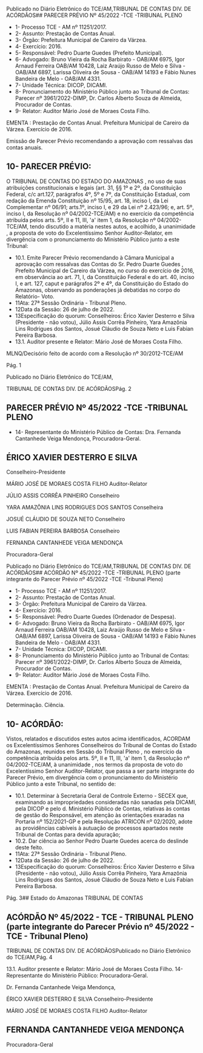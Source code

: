 Publicado  no  Diário  Eletrônico do TCE/AM,TRIBUNAL DE CONTAS DIV. DE ACÓRDÃOS## PARECER PRÉVIO Nº 45/2022 -TCE -TRIBUNAL PLENO

- 1- Processo TCE - AM nº 11251/2017.
- 2- Assunto: Prestação de Contas Anual.
- 3- Órgão: Prefeitura Municipal de Careiro da Várzea.
- 4- Exercício: 2016.
- 5- Responsável: Pedro Duarte Guedes (Prefeito Municipal).
- 6- Advogado: Bruno Vieira da Rocha Barbirato - OAB/AM 6975, Igor Arnaud Ferreira OAB/AM 10428, Laiz Araújo Russo de Melo e Silva - OAB/AM 6897, Larissa Oliveira de Sousa - OAB/AM 14193 e Fábio Nunes Bandeira de Melo - OAB/AM 4331.
- 7- Unidade Técnica: DICOP, DICAMI.
- 8- Pronunciamento  do  Ministério  Público  junto  ao  Tribunal  de  Contas: Parecer  nº 3961/2022-DIMP,  Dr. Carlos Alberto Souza de Almeida, Procurador de Contas.
- 9- Relator: Auditor Mário José de Moraes Costa Filho.

EMENTA :  Prestação  de  Contas  Anual.    Prefeitura Municipal de Careiro da Várzea.  Exercício de 2016.

Emissão de Parecer Prévio recomendando a aprovação com ressalvas das contas anuais.

## 10-  PARECER PRÉVIO:

O  TRIBUNAL  DE  CONTAS  DO  ESTADO  DO  AMAZONAS ,  no  uso  de  suas atribuições  constitucionais  e  legais  (art.  31,  §§  1º  e  2º,  da  Constituição  Federal,  c/c art.127,  parágrafos  4º,  5º  e  7º,  da  Constituição  Estadual,  com  redação  da  Emenda Constituição nº 15/95, art. 18, inciso I, da Lei Complementar nº 06/91; arts.1º, inciso I, e 29  da  Lei  nº  2.423/96;  e,  art.  5º,  inciso  I,  da  Resolução  nº  04/2002-TCE/AM)  e  no exercício da competência atribuída pelos arts. 5º, II e 11, III, 'a' item 1, da Resolução nº 04/2002-TCE/AM, tendo discutido a matéria nestes autos, e acolhido, à unanimidade , a proposta  de  voto  do  Excelentíssimo  Senhor  Auditor-Relator, em  divergência com  o pronunciamento do Ministério Público junto a este Tribunal:

- 10.1. Emite Parecer Prévio recomendando à Câmara Municipal a aprovação com ressalvas das Contas do Sr. Pedro Duarte Guedes , Prefeito Municipal de Careiro da Várzea, no curso do exercício de 2016, em observância ao art. 71, I, da Constituição Federal e do art. 40, inciso I, e art. 127, caput e parágrafos 2º e 4º, da Constituição do Estado do Amazonas,  observando  as  ponderações  já  debatidas  no  corpo  do Relatório- Voto.
- 11Ata: 27ª Sessão Ordinária - Tribunal Pleno.
- 12Data da Sessão: 26 de julho de 2022.
- 13Especificação do quorum: Conselheiros: Érico Xavier Desterro e Silva (Presidente - não votou), Júlio Assis Corrêa Pinheiro, Yara Amazônia Lins Rodrigues dos Santos, Josué Cláudio de Souza Neto e Luis Fabian Pereira Barbosa.
- 13.1. Auditor presente e Relator: Mário José de Moraes Costa Filho.

MLNQ/Decisório feito de acordo com a Resolução nº 30/2012-TCE/AM

Pág. 1

Publicado  no  Diário  Eletrônico do TCE/AM,

TRIBUNAL DE CONTAS DIV. DE ACÓRDÃOSPág. 2

## PARECER PRÉVIO Nº 45/2022 -TCE -TRIBUNAL PLENO

- 14-  Representante do Ministério Público de Contas: Dra. Fernanda Cantanhede Veiga Mendonça, Procuradora-Geral.

## ÉRICO XAVIER DESTERRO E SILVA

Conselheiro-Presidente

MÁRIO JOSÉ DE MORAES COSTA FILHO Auditor-Relator

JÚLIO ASSIS CORRÊA PINHEIRO Conselheiro

YARA AMAZÔNIA LINS RODRIGUES DOS SANTOS Conselheira

JOSUÉ CLÁUDIO DE SOUZA NETO Conselheiro

LUIS FABIAN PEREIRA BARBOSA Conselheiro

FERNANDA CANTANHEDE VEIGA MENDONÇA

Procuradora-Geral

Publicado  no  Diário  Eletrônico do TCE/AM,TRIBUNAL DE CONTAS DIV. DE ACÓRDÃOS## ACÓRDÃO Nº 45/2022 -TCE -TRIBUNAL PLENO (parte integrante do Parecer Prévio nº 45/2022 -TCE -Tribunal Pleno)

- 1- Processo TCE - AM nº 11251/2017.
- 2- Assunto: Prestação de Contas Anual.
- 3- Órgão: Prefeitura Municipal de Careiro da Várzea.
- 4- Exercício: 2016.
- 5- Responsável: Pedro Duarte Guedes (Ordenador de Despesa).
- 6- Advogado: Bruno Vieira da Rocha Barbirato - OAB/AM 6975, Igor Arnaud Ferreira OAB/AM 10428, Laiz Araújo Russo de Melo e Silva - OAB/AM 6897, Larissa Oliveira de Sousa - OAB/AM 14193 e Fábio Nunes Bandeira de Melo - OAB/AM 4331.
- 7- Unidade Técnica: DICOP, DICAMI.
- 8- Pronunciamento  do  Ministério  Público  junto  ao  Tribunal  de  Contas: Parecer  nº 3961/2022-DIMP,  Dr. Carlos Alberto Souza de Almeida, Procurador de Contas.
- 9- Relator: Auditor Mário José de Moraes Costa Filho.

EMENTA :  Prestação  de  Contas  Anual.    Prefeitura Municipal de Careiro da Várzea. Exercício de 2016.

Determinação. Ciência.

## 10-  ACÓRDÃO:

Vistos, relatados e discutidos estes autos acima identificados, ACORDAM os Excelentíssimos Senhores Conselheiros do Tribunal de Contas do Estado do Amazonas, reunidos em Sessão do Tribunal Pleno , no exercício da competência atribuída pelos arts. 5º, II e 11, III, 'a' item 1, da Resolução nº 04/2002-TCE/AM, à unanimidade , nos termos da  proposta  de  voto  do  Excelentíssimo  Senhor  Auditor-Relator,  que  passa  a  ser  parte integrante  do  Parecer  Prévio, em  divergência com  o  pronunciamento  do  Ministério Público junto a este Tribunal, no sentido de:

- 10.1. Determinar à Secretaria Geral de Controle Externo - SECEX que, examinando  as impropriedades consideradas não sanadas  pela DICAMI, pela DICOP e pelo d. Ministério Público de Contas, relativas às  contas  de  gestão  do  Responsável,  em  atenção  às  orientações exaradas na Portaria nº 152/2021-GP e pela Resolução ATRICON nº 02/2020,  adote  as  providências  cabíveis  à  autuação  de  processos apartados neste Tribunal de Contas para devida apuração;
- 10.2. Dar  ciência ao  Senhor Pedro  Duarte  Guedes acerca  do  deslinde deste feito.
- 11Ata: 27ª Sessão Ordinária - Tribunal Pleno.
- 12Data da Sessão: 26 de julho de 2022.
- 13Especificação do quorum: Conselheiros: Érico Xavier Desterro e Silva (Presidente - não votou), Júlio Assis Corrêa Pinheiro, Yara Amazônia Lins Rodrigues dos Santos, Josué Cláudio de Souza Neto e Luis Fabian Pereira Barbosa.

Pág. 3## Estado do Amazonas TRIBUNAL DE CONTAS

## ACÓRDÃO Nº 45/2022 - TCE - TRIBUNAL PLENO (parte integrante do Parecer Prévio nº 45/2022 - TCE - Tribunal Pleno)

TRIBUNAL DE CONTAS DIV. DE ACÓRDÃOSPublicado  no  Diário  Eletrônico do TCE/AM,Pág. 4

13.1. Auditor presente e Relator: Mário José de Moraes Costa Filho. 14-  Representante do Ministério Público: Procuradora-Geral.

Dr. Fernanda Cantanhede Veiga Mendonça,

ÉRICO XAVIER DESTERRO E SILVA Conselheiro-Presidente

MÁRIO JOSÉ DE MORAES COSTA FILHO Auditor-Relator

## FERNANDA CANTANHEDE VEIGA MENDONÇA

Procuradora-Geral